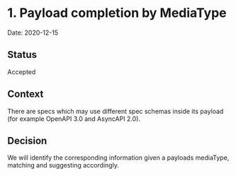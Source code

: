 # 1. Payload completion by MediaType

Date: 2020-12-15

## Status

Accepted

## Context

There are specs which may use different spec schemas inside its payload (for example OpenAPI 3.0 and AsyncAPI 2.0).

## Decision

We will identify the corresponding information given a payloads mediaType, matching and suggesting accordingly.
